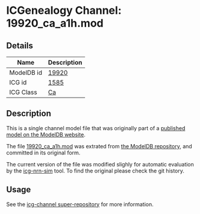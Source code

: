 # ICGenealogy Channel: 19920\_ca\_a1h.mod

## Details

Name | Description
---- | -----------
ModelDB id | [19920](http://senselab.med.yale.edu/ModelDB/ShowModel.cshtml?model=19920)
ICG id | [1585](http://icg.neurotheory.ox.ac.uk/channels/3/1585)
ICG Class | [Ca](http://icg.neurotheory.ox.ac.uk/channels/3)

## Description

This is a single channel model file that was originally part of a [published model on the ModelDB website](http://senselab.med.yale.edu/ModelDB/ShowModel.cshtml?model=19920).


The file [19920\_ca\_a1h.mod](19920_ca_a1h.mod) was extrated from [the ModelDB repository](http://senselab.med.yale.edu/ModelDB/ShowModel.cshtml?model=19920), and committed in its original form.

The current version of the file was modified slighly for automatic evaluation by the [icg-nrn-sim](https://github.com/icgenealogy/icg-nrn-sim) tool. To find the original please check the git history.


## Usage

See the [icg-channel super-repository](https://github.com/icgenealogy/icg-channels) for more information.